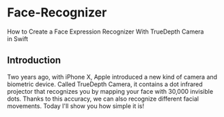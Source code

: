 # Face-Recognizer
How to Create a Face Expression Recognizer With TrueDepth Camera in Swift

## Introduction
Two years ago, with iPhone X, Apple introduced a new kind of camera and biometric device. 
Called TrueDepth Camera, it contains a dot infrared projector that recognizes you by mapping your face with 30,000 invisible dots. 
Thanks to this accuracy, we can also recognize different facial movements. Today I'll show you how simple it is!

